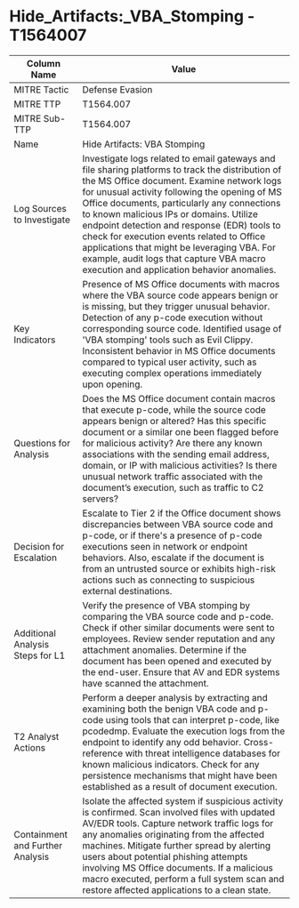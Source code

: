 # Hide_Artifacts:_VBA_Stomping - T1564007

| Column Name | Value |
|-------------|-------|
| MITRE Tactic | Defense Evasion |
| MITRE TTP | T1564.007 |
| MITRE Sub-TTP | T1564.007 |
| Name | Hide Artifacts: VBA Stomping |
| Log Sources to Investigate | Investigate logs related to email gateways and file sharing platforms to track the distribution of the MS Office document. Examine network logs for unusual activity following the opening of MS Office documents, particularly any connections to known malicious IPs or domains. Utilize endpoint detection and response (EDR) tools to check for execution events related to Office applications that might be leveraging VBA. For example, audit logs that capture VBA macro execution and application behavior anomalies. |
| Key Indicators | Presence of MS Office documents with macros where the VBA source code appears benign or is missing, but they trigger unusual behavior. Detection of any p-code execution without corresponding source code. Identified usage of 'VBA stomping' tools such as Evil Clippy. Inconsistent behavior in MS Office documents compared to typical user activity, such as executing complex operations immediately upon opening. |
| Questions for Analysis | Does the MS Office document contain macros that execute p-code, while the source code appears benign or altered? Has this specific document or a similar one been flagged before for malicious activity? Are there any known associations with the sending email address, domain, or IP with malicious activities? Is there unusual network traffic associated with the document’s execution, such as traffic to C2 servers? |
| Decision for Escalation | Escalate to Tier 2 if the Office document shows discrepancies between VBA source code and p-code, or if there's a presence of p-code executions seen in network or endpoint behaviors. Also, escalate if the document is from an untrusted source or exhibits high-risk actions such as connecting to suspicious external destinations. |
| Additional Analysis Steps for L1 | Verify the presence of VBA stomping by comparing the VBA source code and p-code. Check if other similar documents were sent to employees. Review sender reputation and any attachment anomalies. Determine if the document has been opened and executed by the end-user. Ensure that AV and EDR systems have scanned the attachment. |
| T2 Analyst Actions | Perform a deeper analysis by extracting and examining both the benign VBA code and p-code using tools that can interpret p-code, like pcodedmp. Evaluate the execution logs from the endpoint to identify any odd behavior. Cross-reference with threat intelligence databases for known malicious indicators. Check for any persistence mechanisms that might have been established as a result of document execution. |
| Containment and Further Analysis | Isolate the affected system if suspicious activity is confirmed. Scan involved files with updated AV/EDR tools. Capture network traffic logs for any anomalies originating from the affected machines. Mitigate further spread by alerting users about potential phishing attempts involving MS Office documents. If a malicious macro executed, perform a full system scan and restore affected applications to a clean state. |
